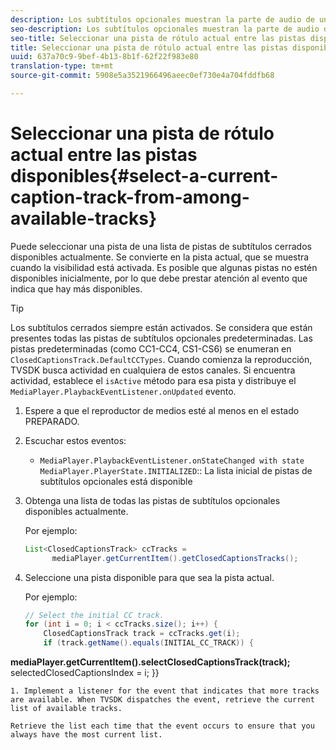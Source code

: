 ```yaml
---
description: Los subtítulos opcionales muestran la parte de audio de un vídeo como texto en la pantalla cuando el sonido es inaudible o el visor es difícil de oír.
seo-description: Los subtítulos opcionales muestran la parte de audio de un vídeo como texto en la pantalla cuando el sonido es inaudible o el visor es difícil de oír.
seo-title: Seleccionar una pista de rótulo actual entre las pistas disponibles
title: Seleccionar una pista de rótulo actual entre las pistas disponibles
uuid: 637a70c9-9bef-4b13-8b1f-62f22f983e80
translation-type: tm+mt
source-git-commit: 5908e5a3521966496aeec0ef730e4a704fddfb68

---
```



# Seleccionar una pista de rótulo actual entre las pistas disponibles{#select-a-current-caption-track-from-among-available-tracks}

Puede seleccionar una pista de una lista de pistas de subtítulos cerrados disponibles actualmente. Se convierte en la pista actual, que se muestra cuando la visibilidad está activada. Es posible que algunas pistas no estén disponibles inicialmente, por lo que debe prestar atención al evento que indica que hay más disponibles.

>[!TIP]
>
>Los subtítulos cerrados siempre están activados. Se considera que están presentes todas las pistas de subtítulos opcionales predeterminadas. Las pistas predeterminadas (como CC1-CC4, CS1-CS6) se enumeran en `ClosedCaptionsTrack.DefaultCCTypes`. Cuando comienza la reproducción, TVSDK busca actividad en cualquiera de estos canales. Si encuentra actividad, establece el `isActive` método para esa pista y distribuye el `MediaPlayer.PlaybackEventListener.onUpdated` evento.

1. Espere a que el reproductor de medios esté al menos en el estado PREPARADO.
1. Escuchar estos eventos:

   * `MediaPlayer.PlaybackEventListener.onStateChanged with state MediaPlayer.PlayerState.INITIALIZED`:: La lista inicial de pistas de subtítulos opcionales está disponible

1. Obtenga una lista de todas las pistas de subtítulos opcionales disponibles actualmente.

   Por ejemplo:

   ```java
   List<ClosedCaptionsTrack> ccTracks = 
         mediaPlayer.getCurrentItem().getClosedCaptionsTracks();
   ```

1. Seleccione una pista disponible para que sea la pista actual.

   Por ejemplo:

   ```java
   // Select the initial CC track. 
   for (int i = 0; i < ccTracks.size(); i++) { 
       ClosedCaptionsTrack track = ccTracks.get(i); 
       if (track.getName().equals(INITIAL_CC_TRACK)) { 
   
<b>mediaPlayer.getCurrentItem().selectClosedCaptionsTrack(track);</b>
selectedClosedCaptionsIndex = i;
}}

```
1. Implement a listener for the event that indicates that more tracks are available. When TVSDK dispatches the event, retrieve the current list of available tracks.

Retrieve the list each time that the event occurs to ensure that you always have the most current list.

